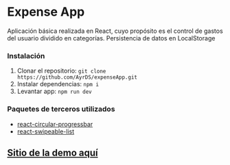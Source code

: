# Expense App
Aplicación básica realizada en React, cuyo propósito es el control de gastos del usuario dividido en categorías.
Persistencia de datos en LocalStorage

### Instalación
1. Clonar el repositorio: `git clone https://github.com/AyrDS/expenseApp.git`
2. Instalar dependencias: `npm i`
3. Levantar app: `npm run dev`

### Paquetes de terceros utilizados
- [react-circular-progressbar](https://www.npmjs.com/package/react-circular-progressbar)
- [react-swipeable-list](https://www.npmjs.com/package/react-swipeable-list)

## [Sitio de la demo aquí](https://expenseapp-ayrds.netlify.app/)